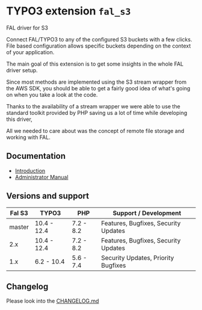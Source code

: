# TYPO3 extension `fal_s3`

FAL driver for S3

Connect FAL/TYPO3 to any of the configured S3 buckets with a few clicks. File based configuration allows specific buckets depending on the context of your application.

The main goal of this extension is to get some insights in the whole FAL driver setup.

Since most methods are implemented using the S3 stream wrapper from the AWS SDK, you should be able to get a fairly good
idea of what's going on when you take a look at the code.

Thanks to the availability of a stream wrapper we were able to use the standard toolkit provided by PHP saving us a lot
of time while developing this driver,

All we needed to care about was the concept of remote file storage and working with FAL.

## Documentation

* [Introduction](/Documentation/Introduction/Index.rst)
* [Administrator Manual](/Documentation/AdministratorManual/Index.rst)

## Versions and support

| Fal S3 | TYPO3       | PHP       | Support / Development                |
|--------|-------------|-----------|--------------------------------------|
| master | 10.4 - 12.4 | 7.2 - 8.2 | Features, Bugfixes, Security Updates |
| 2.x    | 10.4 - 12.4 | 7.2 - 8.2 | Features, Bugfixes, Security Updates |
| 1.x    | 6.2 - 10.4  | 5.6 - 7.4 | Security Updates, Priority Bugfixes  |

## Changelog

Please look into the [CHANGELOG.md](CHANGELOG.md)
